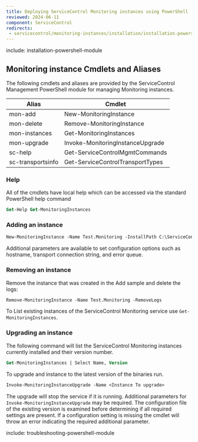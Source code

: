 ```yaml
---
title: Deploying ServiceControl Monitoring instances using PowerShell
reviewed: 2024-06-11
component: ServiceControl
redirects:
 - servicecontrol/monitoring-instances/installation/installation-powershell
---
```


include: installation-powershell-module

## Monitoring instance Cmdlets and Aliases

The following cmdlets and aliases are provided by the ServiceControl Management PowerShell module for managing Monitoring instances.

| Alias                  | Cmdlet                                        |
| ---------------------- | --------------------------------------------- |
| mon-add                | New-MonitoringInstance                        |
| mon-delete             | Remove-MonitoringInstance                     |
| mon-instances          | Get-MonitoringInstances                       |
| mon-upgrade            | Invoke-MonitoringInstanceUpgrade              |
| sc-help                | Get-ServiceControlMgmtCommands                |
| sc-transportsinfo      | Get-ServiceControlTransportTypes              |

### Help

All of the cmdlets have local help which can be accessed via the standard PowerShell help command

```ps
Get-Help Get-MonitoringInstances
```

### Adding an instance

```ps
New-MonitoringInstance -Name Test.Monitoring -InstallPath C:\ServiceControlMonitor\Bin -LogPath C:\ServiceMonitor\Logs -Port 33335 -Transport MSMQ
```

Additional parameters are available to set configuration options such as hostname, transport connection string, and error queue.


### Removing an instance

Remove the instance that was created in the Add sample and delete the logs:

```ps
Remove-MonitoringInstance -Name Test.Monitoring -RemoveLogs
```

To List existing instances of the ServiceControl Monitoring service use `Get-MonitoringInstances`.

### Upgrading an instance

The following command will list the ServiceControl Monitoring instances currently installed and their version number.

```ps
Get-MonitoringInstances | Select Name, Version
```

To upgrade and instance to the latest version of the binaries run.

```ps
Invoke-MonitoringInstanceUpgrade -Name <Instance To upgrade>
```

The upgrade will stop the service if it is running. Additional parameters for `Invoke-MonitoringInstanceUpgrade` may be required. The configuration file of the existing version is examined before determining if all required settings are present. If a configuration setting is missing the cmdlet will throw an error indicating the required additional parameter.

include: troubleshooting-powershell-module

